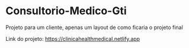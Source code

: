 # Consultorio-Medico-Gti

Projeto para um cliente, apenas um layout de como ficaria o projeto final 

Link do projeto: https://clinicahealthmedical.netlify.app
